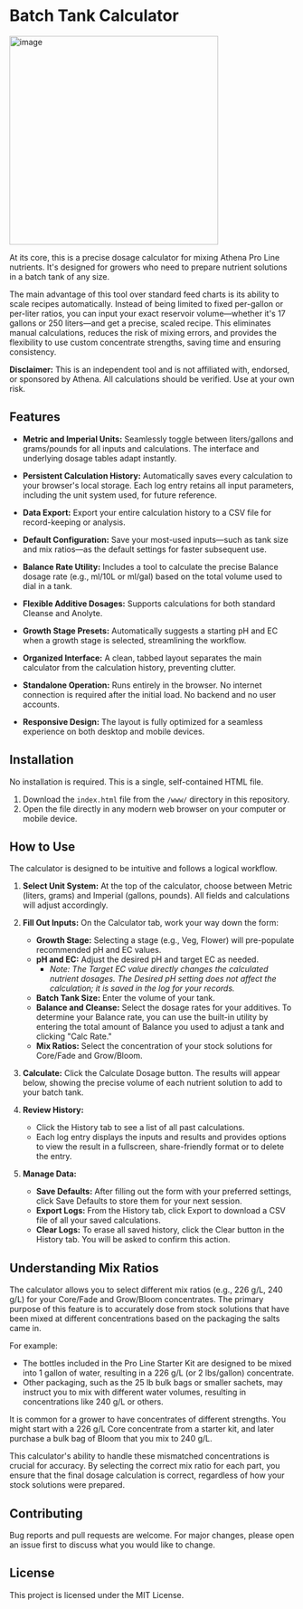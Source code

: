 # Batch Tank Calculator

<img width="369" alt="image" src="https://github.com/user-attachments/assets/b35acb87-3020-489b-ab33-cdad3d9d84aa" />

At its core, this is a precise dosage calculator for mixing Athena Pro Line nutrients. It's designed for growers who need to prepare nutrient solutions in a batch tank of any size.

The main advantage of this tool over standard feed charts is its ability to scale recipes automatically. Instead of being limited to fixed per-gallon or per-liter ratios, you can input your exact reservoir volume—whether it's 17 gallons or 250 liters—and get a precise, scaled recipe. This eliminates manual calculations, reduces the risk of mixing errors, and provides the flexibility to use custom concentrate strengths, saving time and ensuring consistency.

**Disclaimer:** This is an independent tool and is not affiliated with, endorsed, or sponsored by Athena. All calculations should be verified. Use at your own risk.

## Features

- **Metric and Imperial Units:** Seamlessly toggle between liters/gallons and grams/pounds for all inputs and calculations. The interface and underlying dosage tables adapt instantly.

- **Persistent Calculation History:** Automatically saves every calculation to your browser's local storage. Each log entry retains all input parameters, including the unit system used, for future reference.

- **Data Export:** Export your entire calculation history to a CSV file for record-keeping or analysis.

- **Default Configuration:** Save your most-used inputs—such as tank size and mix ratios—as the default settings for faster subsequent use.

- **Balance Rate Utility:** Includes a tool to calculate the precise Balance dosage rate (e.g., ml/10L or ml/gal) based on the total volume used to dial in a tank.

- **Flexible Additive Dosages:** Supports calculations for both standard Cleanse and Anolyte.

- **Growth Stage Presets:** Automatically suggests a starting pH and EC when a growth stage is selected, streamlining the workflow.

- **Organized Interface:** A clean, tabbed layout separates the main calculator from the calculation history, preventing clutter.

- **Standalone Operation:** Runs entirely in the browser. No internet connection is required after the initial load. No backend and no user accounts.

- **Responsive Design:** The layout is fully optimized for a seamless experience on both desktop and mobile devices.

## Installation

No installation is required. This is a single, self-contained HTML file.

1. Download the `index.html` file from the `/www/` directory in this repository.
2. Open the file directly in any modern web browser on your computer or mobile device.

## How to Use

The calculator is designed to be intuitive and follows a logical workflow.

1. **Select Unit System:** At the top of the calculator, choose between Metric (liters, grams) and Imperial (gallons, pounds). All fields and calculations will adjust accordingly.

2. **Fill Out Inputs:** On the Calculator tab, work your way down the form:
   - **Growth Stage:** Selecting a stage (e.g., Veg, Flower) will pre-populate recommended pH and EC values.
   - **pH and EC:** Adjust the desired pH and target EC as needed.
     - *Note: The Target EC value directly changes the calculated nutrient dosages. The Desired pH setting does not affect the calculation; it is saved in the log for your records.*
   - **Batch Tank Size:** Enter the volume of your tank.
   - **Balance and Cleanse:** Select the dosage rates for your additives. To determine your Balance rate, you can use the built-in utility by entering the total amount of Balance you used to adjust a tank and clicking "Calc Rate."
   - **Mix Ratios:** Select the concentration of your stock solutions for Core/Fade and Grow/Bloom.

3. **Calculate:** Click the Calculate Dosage button. The results will appear below, showing the precise volume of each nutrient solution to add to your batch tank.

4. **Review History:**
   - Click the History tab to see a list of all past calculations.
   - Each log entry displays the inputs and results and provides options to view the result in a fullscreen, share-friendly format or to delete the entry.

5. **Manage Data:**
   - **Save Defaults:** After filling out the form with your preferred settings, click Save Defaults to store them for your next session.
   - **Export Logs:** From the History tab, click Export to download a CSV file of all your saved calculations.
   - **Clear Logs:** To erase all saved history, click the Clear button in the History tab. You will be asked to confirm this action.

## Understanding Mix Ratios

The calculator allows you to select different mix ratios (e.g., 226 g/L, 240 g/L) for your Core/Fade and Grow/Bloom concentrates. The primary purpose of this feature is to accurately dose from stock solutions that have been mixed at different concentrations based on the packaging the salts came in.

For example:
- The bottles included in the Pro Line Starter Kit are designed to be mixed into 1 gallon of water, resulting in a 226 g/L (or 2 lbs/gallon) concentrate.
- Other packaging, such as the 25 lb bulk bags or smaller sachets, may instruct you to mix with different water volumes, resulting in concentrations like 240 g/L or others.

It is common for a grower to have concentrates of different strengths. You might start with a 226 g/L Core concentrate from a starter kit, and later purchase a bulk bag of Bloom that you mix to 240 g/L.

This calculator's ability to handle these mismatched concentrations is crucial for accuracy. By selecting the correct mix ratio for each part, you ensure that the final dosage calculation is correct, regardless of how your stock solutions were prepared.

## Contributing

Bug reports and pull requests are welcome. For major changes, please open an issue first to discuss what you would like to change.

## License

This project is licensed under the MIT License.
